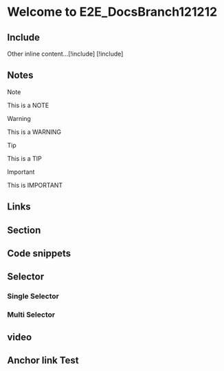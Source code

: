 # Welcome to E2E_DocsBranch121212

## Include   
Other inline content...[!include[<IncludeTesting>](<includefile.md>)]
[!include[<IncludeTesting>](<includefile.md>)]

## Notes
> [!NOTE]
> This is a NOTE

> [!WARNING]
> This is a WARNING

> [!TIP]
> This is a TIP

> [!IMPORTANT]
> This is IMPORTANT

## Links

## Section

## Code snippets

## Selector
### Single Selector  
### Multi Selector 

## video


## <a id="AnchorText"> </a>Anchor link Test
